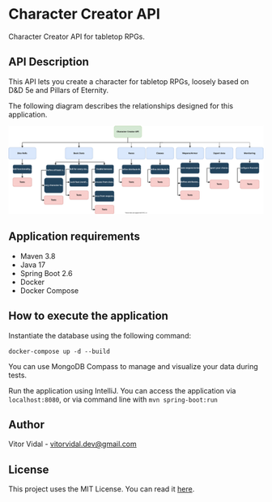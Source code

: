 # Character Creator API

Character Creator API for tabletop RPGs.

## API Description
This API lets you create a character for tabletop RPGs, loosely based on D&D 5e and Pillars of Eternity.

The following diagram describes the relationships designed for this application.

![Project Design](./docs/character_creator_api.drawio.svg)

## Application requirements
* Maven 3.8
* Java 17
* Spring Boot 2.6
* Docker
* Docker Compose

## How to execute the application
Instantiate the database using the following command:
```
docker-compose up -d --build
```

You can use MongoDB Compass to manage and visualize your data during tests.

Run the application using IntelliJ. You can access the application via `localhost:8080`, or via command line with `mvn spring-boot:run`

## Author
Vitor Vidal - vitorvidal.dev@gmail.com

## License
This project uses the MIT License. You can read it [here].

[here]: https://github.com/vitorvidaldev/Character-Creator-API/blob/main/LICENSE
